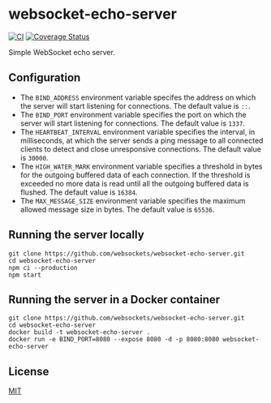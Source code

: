 # websocket-echo-server

[![CI](https://img.shields.io/github/workflow/status/websockets/websocket-echo-server/CI/master?label=CI&logo=github)](https://github.com/websockets/websocket-echo-server/actions?query=workflow%3ACI+branch%3Amaster)
[![Coverage Status](https://img.shields.io/coveralls/websockets/websocket-echo-server/master.svg?logo=coveralls)](https://coveralls.io/github/websockets/websocket-echo-server)

Simple WebSocket echo server.

## Configuration

- The `BIND_ADDRESS` environment variable specifes the address on which the
  server will start listening for connections. The default value is `::`.
- The `BIND_PORT` environment variable specifies the port on which the server
  will start listening for connections. The default value is `1337`.
- The `HEARTBEAT_INTERVAL` environment variable specifies the interval, in
  milliseconds, at which the server sends a ping message to all connected
  clients to detect and close unresponsive connections. The default value is
  `30000`.
- The `HIGH_WATER_MARK` environment variable specifies a threshold in bytes for
  the outgoing buffered data of each connection. If the threshold is exceeded no
  more data is read until all the outgoing buffered data is flushed. The default
  value is `16384`.
- The `MAX_MESSAGE_SIZE` environment variable specifies the maximum allowed
  message size in bytes. The default value is `65536`.

## Running the server locally

```
git clone https://github.com/websockets/websocket-echo-server.git
cd websocket-echo-server
npm ci --production
npm start
```

## Running the server in a Docker container

```
git clone https://github.com/websockets/websocket-echo-server.git
cd websocket-echo-server
docker build -t websocket-echo-server .
docker run -e BIND_PORT=8080 --expose 8080 -d -p 8080:8080 websocket-echo-server
```

## License

[MIT](LICENSE)
